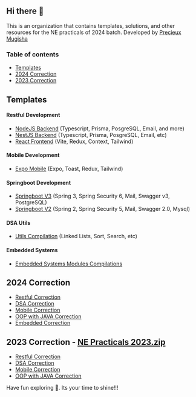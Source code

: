 ## Hi there 👋
This is an organization that contains templates, solutions, and other resources for the NE practicals of 2024 batch. Developed by [Precieux Mugisha](https://github.com/mugishap)

### Table of contents
- [Templates](#templates)
- [2024 Correction](#2024-correction)
- [2023 Correction](#2023-correction)


## Templates

#### Restful Development
- [NodeJS Backend](https://github.com/NE-Practicals-2024/nodejs-template) (Typescript, Prisma, PosgreSQL, Email, and more)
- [NestJS Backend](https://github.com/NE-Practicals-2024/nestjs-template) (Typescript, Prisma, PosgreSQL, Email, etc)
- [React Frontend](https://github.com/NE-Practicals-2024/react-template) (Vite, Redux, Context, Tailwind)

#### Mobile Development
- [Expo Mobile](https://github.com/NE-Practicals-2024/mobile-template) (Expo, Toast, Redux, Tailwind)

#### Springboot Development
- [Springboot V3](https://github.com/NE-Practicals-2024/springboot-template-v3) (Spring 3, Spring Security 6, Mail, Swagger v3, PostgreSQL)
- [Springboot V2](https://github.com/NE-Practicals-2024/springboot-template-v2) (Spring 2, Spring Security 5, Mail, Swagger 2.0, Mysql)

#### DSA Utils
- [Utils Compilation](https://github.com/NE-Practicals-2024/dsa-utils-compilation) (Linked Lists, Sort, Search, etc)

#### Embedded Systems
- [Embedded Systems Modules Compilations](https://github.com/NE-Practicals-2024/embedded-systems-utils)


## 2024 Correction

- [Restful Correction](https://github.com/NE-Practicals-2024/restful-2024)
- [DSA Correction](https://github.com/NE-Practicals-2024/dsa-2024)
- [Mobile Correction](https://github.com/NE-Practicals-2024/mobile-2024)
- [OOP with JAVA Correction](https://github.com/NE-Practicals-2024/oop-2024)
- [Embedded Correction](https://github.com/NE-Practicals-2024/embedded-2024)


## 2023 Correction - [NE Practicals 2023.zip](https://github.com/user-attachments/files/15994160/NE.Practicals.2023.zip)


- [Restful Correction](https://github.com/NE-Practicals-2024/restful-2023)
- [DSA Correction](https://github.com/NE-Practicals-2024/dsa-2023)
- [Mobile Correction](https://github.com/NE-Practicals-2024/mobile-2023)
- [OOP with JAVA Correction](https://github.com/NE-Practicals-2024/oop-2023)


Have fun exploring 🚀. Its your time to shine!!!
